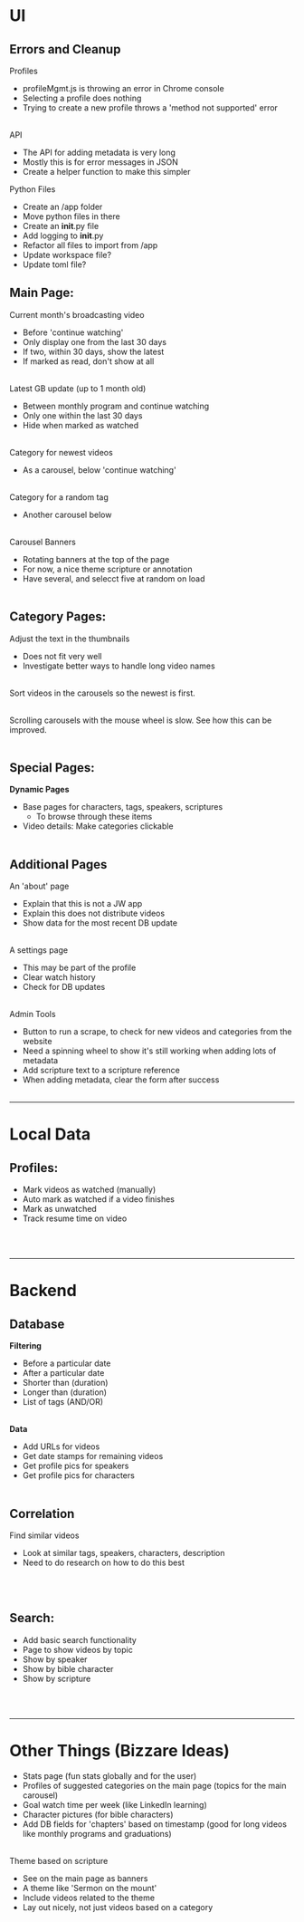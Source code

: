 # UI

## Errors and Cleanup

Profiles
* profileMgmt.js is throwing an error in Chrome console
* Selecting a profile does nothing
* Trying to create a new profile throws a 'method not supported' error
</br></br>

API
* The API for adding metadata is very long
* Mostly this is for error messages in JSON
* Create a helper function to make this simpler

Python Files
* Create an /app folder
* Move python files in there
* Create an __init__.py file
* Add logging to __init__.py
* Refactor all files to import from /app
* Update workspace file?
* Update toml file?


## Main Page:

Current month's broadcasting video
* Before 'continue watching'
* Only display one from the last 30 days
* If two, within 30 days, show the latest
* If marked as read, don't show at all
</br></br>

Latest GB update (up to 1 month old)
* Between monthly program and continue watching
* Only one within the last 30 days
* Hide when marked as watched
</br></br>

Category for newest videos
* As a carousel, below 'continue watching'
</br></br>

Category for a random tag
* Another carousel below
</br></br>

Carousel Banners
* Rotating banners at the top of the page
* For now, a nice theme scripture or annotation
* Have several, and selecct five at random on load
</br></br>


## Category Pages:

Adjust the text in the thumbnails
* Does not fit very well
* Investigate better ways to handle long video names
</br></br>

Sort videos in the carousels so the newest is first.
</br></br>

Scrolling carousels with the mouse wheel is slow. See how this can be improved.
</br></br>


## Special Pages:

**Dynamic Pages**
* Base pages for characters, tags, speakers, scriptures
    * To browse through these items
* Video details: Make categories clickable
</br></br>


## Additional Pages

An 'about' page
* Explain that this is not a JW app
* Explain this does not distribute videos
* Show data for the most recent DB update
</br></br>

A settings page
* This may be part of the profile
* Clear watch history
* Check for DB updates
</br></br>

Admin Tools
* Button to run a scrape, to check for new videos and categories from the website
* Need a spinning wheel to show it's still working when adding lots of metadata
* Add scripture text to a scripture reference
* When adding metadata, clear the form after success
</br></br>


----
# Local Data
## Profiles:

* Mark videos as watched (manually)
* Auto mark as watched if a video finishes
* Mark as unwatched
* Track resume time on video

</br></br>


----
# Backend
## Database

**Filtering**
* Before a particular date
* After a particular date
* Shorter than (duration)
* Longer than (duration)
* List of tags (AND/OR)
</br></br>

**Data**
* Add URLs for videos
* Get date stamps for remaining videos
* Get profile pics for speakers
* Get profile pics for characters
</br></br>


## Correlation

Find similar videos
* Look at similar tags, speakers, characters, description
* Need to do research on how to do this best

</br></br>


## Search:

* Add basic search functionality
* Page to show videos by topic
* Show by speaker
* Show by bible character
* Show by scripture

</br></br>


----
# Other Things (Bizzare Ideas)
* Stats page (fun stats globally and for the user)
* Profiles of suggested categories on the main page (topics for the main carousel)
* Goal watch time per week (like LinkedIn learning)
* Character pictures (for bible characters)
* Add DB fields for 'chapters' based on timestamp (good for long videos like monthly programs and graduations)
</br></br>

Theme based on scripture
* See on the main page as banners
* A theme like 'Sermon on the mount'
* Include videos related to the theme
* Lay out nicely, not just videos based on a category
